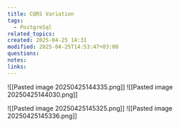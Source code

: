 ```yaml
---
title: CQRS Variation
tags:
  - PostgreSql
related_topics: 
created: 2025-04-25 14:31
modified: 2025-04-25T14:53:47+03:00
questions: 
notes: 
links: 
---
```




![[Pasted image 20250425144335.png]]
![[Pasted image 20250425144030.png]]

![[Pasted image 20250425145325.png]]
![[Pasted image 20250425145336.png]]
